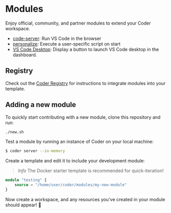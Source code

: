 # Modules

Enjoy official, community, and partner modules to extend your Coder workspace.

- [code-server](https://registry.coder.com/modules/code-server): Run VS Code in the browser
- [personalize](https://registry.coder.com/modules/personalize): Execute a user-specific script on start
- [VS Code Desktop](https://registry.coder.com/modules/vscode-desktop): Display a button to launch VS Code desktop in the dashboard.

## Registry

Check out the [Coder Registry](https://registry.coder.com) for instructions to integrate modules into your template.

## Adding a new module

To quickly start contributing with a new module, clone this repository and run:

```sh
./new.sh
```

Test a module by running an instance of Coder on your local machine:

```bash
$ coder server --in-memory
```

Create a template and edit it to include your development module:

> *Info*
> The Docker starter template is recommended for quick-iteration!

```tf
module "testing" {
    source = "/home/user/coder/modules/my-new-module"
}
```

Now create a workspace, and any resources you've created in your module should appear! 🥳
